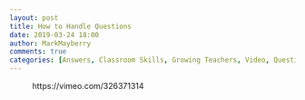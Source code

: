 ```yaml
---
layout: post
title: How to Handle Questions
date: 2019-03-24 18:00
author: MarkMayberry
comments: true
categories: [Answers, Classroom Skills, Growing Teachers, Video, Questions, Sermon, Training Teachers]
---
```

<!-- wp:core-embed/vimeo {"url":"https://vimeo.com/326371314","type":"video","providerNameSlug":"vimeo","className":"wp-embed-aspect-4-3 wp-has-aspect-ratio"} -->
<figure class="wp-block-embed-vimeo wp-block-embed is-type-video is-provider-vimeo wp-embed-aspect-4-3 wp-has-aspect-ratio"><div class="wp-block-embed__wrapper">
https://vimeo.com/326371314
</div></figure>
<!-- /wp:core-embed/vimeo -->
